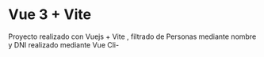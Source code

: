 # Vue 3 + Vite

Proyecto realizado con Vuejs + Vite , filtrado de Personas mediante nombre y DNI 
realizado mediante Vue Cli-
